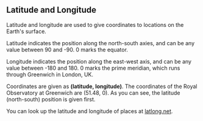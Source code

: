 ## Latitude and Longitude

Latitude and longitude are used to give coordinates to locations on the Earth's surface.

Latitude indicates the position along the north-south axies, and can be any value between 90 and -90. 0 marks the equator.

Longitude indicates the position along the east-west axis, and can be any value between -180 and 180. 0 marks the prime meridian, which runs through Greenwich in London, UK.

Coordinates are given as **(latitude, longitude)**. The coordinates of the Royal Observatory at Greenwich are (51.48, 0). As you can see, the latitude (north-south) position is given first.

You can look up the latitude and longitude of places at [latlong.net](http://www.latlong.net/).
